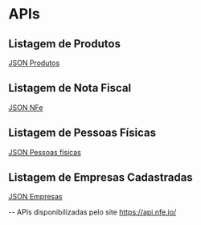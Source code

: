 # APIs 

## Listagem de Produtos
[JSON Produtos](https://github.com/eng-sw/es-trabalho-cthulhu-1/blob/master/docs/json/produtos.json)

## Listagem de Nota Fiscal
[JSON NFe](https://github.com/eng-sw/es-trabalho-cthulhu-1/blob/master/docs/json/listagem_nfe.json)

## Listagem de Pessoas Físicas
[JSON Pessoas físicas](https://github.com/eng-sw/es-trabalho-cthulhu-1/blob/master/docs/json/pessoas_fisicas.json)

## Listagem de Empresas Cadastradas
[JSON Empresas](https://github.com/eng-sw/es-trabalho-cthulhu-1/blob/master/docs/json/empresas.json)



-- APIs disponibilizadas pelo site https://api.nfe.io/